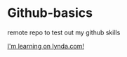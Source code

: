 # Github-basics

remote repo to test out my github skills

[I'm learning on lynda.com!](http://www.lynda.com)
